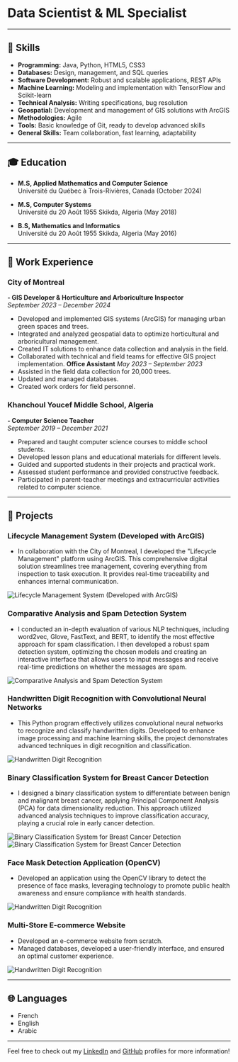 # Data Scientist & ML Specialist

---

## 🔧 Skills

- **Programming:** Java, Python, HTML5, CSS3  
- **Databases:** Design, management, and SQL queries  
- **Software Development:** Robust and scalable applications, REST APIs  
- **Machine Learning:** Modeling and implementation with TensorFlow and Scikit-learn  
- **Technical Analysis:** Writing specifications, bug resolution  
- **Geospatial:** Development and management of GIS solutions with ArcGIS  
- **Methodologies:** Agile  
- **Tools:** Basic knowledge of Git, ready to develop advanced skills  
- **General Skills:** Team collaboration, fast learning, adaptability  

---

## 🎓 Education

- **M.S, Applied Mathematics and Computer Science**  
  Université du Québec à Trois-Rivières, Canada (October 2024)

- **M.S, Computer Systems**  
  Université du 20 Août 1955 Skikda, Algeria (May 2018)

- **B.S, Mathematics and Informatics**  
  Université du 20 Août 1955 Skikda, Algeria (May 2016)
  
---

## 💼 Work Experience

### City of Montreal
**- GIS Developer & Horticulture and Arboriculture Inspector**  
*September 2023 – December 2024*
- Developed and implemented GIS systems (ArcGIS) for managing urban green spaces and trees.
- Integrated and analyzed geospatial data to optimize horticultural and arboricultural management.
- Created IT solutions to enhance data collection and analysis in the field.
- Collaborated with technical and field teams for effective GIS project implementation.
**Office Assistant**
*May 2023 – September 2023*
- Assisted in the field data collection for 20,000 trees.
- Updated and managed databases.
- Created work orders for field personnel.

### Khanchoul Youcef Middle School, Algeria
**- Computer Science Teacher**  
*September 2019 – December 2021*
- Prepared and taught computer science courses to middle school students.
- Developed lesson plans and educational materials for different levels.
- Guided and supported students in their projects and practical work.
- Assessed student performance and provided constructive feedback.
- Participated in parent-teacher meetings and extracurricular activities related to computer science.

---

## 📂 Projects

### Lifecycle Management System (Developed with ArcGIS)
- In collaboration with the City of Montreal, I developed the "Lifecycle Management" platform using ArcGIS. This comprehensive digital solution streamlines tree management, covering everything from inspection to task execution. It provides real-time traceability and enhances internal communication.

![Lifecycle Management System (Developed with ArcGIS)](assets/img/PlanifCarte.PNG)  <!-- Replace with your project image -->

### Comparative Analysis and Spam Detection System
- I conducted an in-depth evaluation of various NLP techniques, including word2vec, Glove, FastText, and BERT, to identify the most effective approach for spam classification. I then developed a robust spam detection system, optimizing the chosen models and creating an interactive interface that allows users to input messages and receive real-time predictions on whether the messages are spam.

![Comparative Analysis and Spam Detection System](assets/img/Spam_detection.png)  <!-- Replace with your project image -->

### Handwritten Digit Recognition with Convolutional Neural Networks
- This Python program effectively utilizes convolutional neural networks to recognize and classify handwritten digits. Developed to enhance image processing and machine learning skills, the project demonstrates advanced techniques in digit recognition and classification.
  
![Handwritten Digit Recognition](assets/img/Reconnaissance_des_chiffres_manuscrites_python.PNG)  <!-- Replace with your project image -->

### Binary Classification System for Breast Cancer Detection
- I designed a binary classification system to differentiate between benign and malignant breast cancer, applying Principal Component Analysis (PCA) for data dimensionality reduction. This approach utilized advanced analysis techniques to improve classification accuracy, playing a crucial role in early cancer detection.
  
![Binary Classification System for Breast Cancer Detection](assets/img/Brest_cancer_detection_2dim.png)  <!-- Replace with your project image -->
![Binary Classification System for Breast Cancer Detection](assets/img/Result_Brest_cancer_detection_2dim.png)  <!-- Replace with your project image -->

### Face Mask Detection Application (OpenCV)
- Developed an application using the OpenCV library to detect the presence of face masks, leveraging technology to promote public health awareness and ensure compliance with health standards.
  
![Handwritten Digit Recognition](assets/img/Mask_detection.png)  <!-- Replace with your project image -->

### Multi-Store E-commerce Website
- Developed an e-commerce website from scratch.
- Managed databases, developed a user-friendly interface, and ensured an optimal customer experience.
  
![Handwritten Digit Recognition](https://via.placeholder.com/600x400)  <!-- Replace with your project image -->

---

## 🌐 Languages
- French
- English
- Arabic

---

Feel free to check out my [LinkedIn](https://www.linkedin.com/in/bilel-mezhoud/) and [GitHub](https://github.com/BilelMezhoud) profiles for more information!

